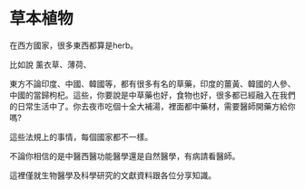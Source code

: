 # 草本植物

在西方國家，很多東西都算是herb。

比如說 薰衣草、薄荷、

東方不論印度、中國、韓國等，都有很多有名的草藥，印度的薑黃、韓國的人參、中國的當歸枸杞。這些，你要說是中草藥也好，食物也好，很多都已經融入在我們的日常生活中了。你去夜市吃個十全大補湯，裡面都中藥材，需要醫師開藥方給你嗎?&#x20;

這些法規上的事情，每個國家都不一樣。

不論你相信的是中醫西醫功能醫學還是自然醫學，有病請看醫師。

這裡僅就生物醫學及科學研究的文獻資料跟各位分享知識。
